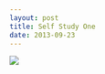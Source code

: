 ```yaml
---
layout: post
title: Self Study One
date: 2013-09-23
---
```

![](https://infinit.io/link/vokoiva/sgg6C6z.jpg)